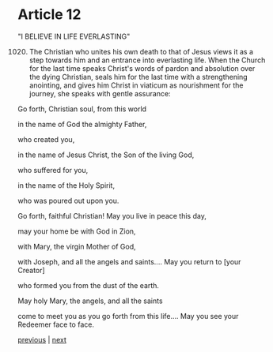 # Article 12

"I BELIEVE IN LIFE EVERLASTING"

1020. The Christian who unites his own death to that of Jesus views it as a step towards him and an entrance into everlasting life. When the Church for the last time speaks Christ's words of pardon and absolution over the dying Christian, seals him for the last time with a strengthening anointing, and gives him Christ in viaticum as nourishment for the journey, she speaks with gentle assurance:

Go forth, Christian soul, from this world

in the name of God the almighty Father,

who created you,

in the name of Jesus Christ, the Son of the living God,

who suffered for you,

in the name of the Holy Spirit,

who was poured out upon you.

Go forth, faithful Christian! May you live in peace this day,

may your home be with God in Zion,

with Mary, the virgin Mother of God,

with Joseph, and all the angels and saints.... May you return to [your Creator]

who formed you from the dust of the earth.

May holy Mary, the angels, and all the saints

come to meet you as you go forth from this life.... May you see your Redeemer face to face.

[previous](https://github.com/Tenari/non-fiction/blob/master/catechism/__P2J.md) | [next](https://github.com/Tenari/non-fiction/blob/master/catechism/__P2L.md)
